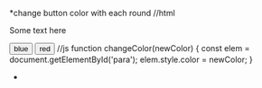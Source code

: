 *change button color with each round
//html
<p id="para">Some text here</p>
  <button onclick="changeColor('blue');">blue</button>
  <button onclick="changeColor('red');">red</button>
//js
function changeColor(newColor) {
  const elem = document.getElementById('para');
  elem.style.color = newColor;
}

*